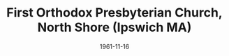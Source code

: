 ---
date: &id001 1961-11-16
end_date: null
location:
  address: 179 County Road (Highway 1A)
  city: Ipswich
  state: MA
minister:
- end: 1975-01-01
  name: Wendell Rockey
  start: 1964-01-01
  type: pastor
- end: 1983-01-01
  name: Kenneth Ironside
  start: 1976-01-01
  type: pastor
- end: 1990-01-01
  name: James Kern
  start: 1984-01-01
  type: pastor
- end: 2000-01-01
  name: Charles Wingard
  start: 1991-01-01
  type: pastor
- end: 2013-01-01
  name: "David O\u2019Leary"
  start: 2002-01-01
  type: pastor
- end: null
  name: Gregory Hills
  start: 2012-01-01
  type: pastor
- end: 2012-01-01
  name: Gregory Hills
  start: 2002-01-01
  type: associate_pastor
- end: null
  name: Derek Baker
  start: 2010-01-01
  type: associate_pastor
ministers:
- Wendell Rockey
- Kenneth Ironside
- James Kern
- Charles Wingard
- "David O\u2019Leary"
- Gregory Hills
- Gregory Hills
- Derek Baker
name: First Orthodox Presbyterian Church, North Shore
names:
- end: null
  name: First Orthodox Presbyterian Church, North Shore
  start: 1961-11-16
- end: 1987-01-01
  name: First Orthodox Presbyterian Church of Hamilton
  start: 1961-11-16
origination_date: *id001
raw_data: "MASSACHUSSETTS Ipswich\nFirst Orthodox Presbyterian Church, North Shore\
  \  (November 16, 1961\u2013 )\n179 County Road (Highway 1A)\n(called First Orthodox\
  \ Presbyterian Church of Hamilton, 1961\u20131987)\nPastors: Wendell Rockey, 1964\u2013\
  75\nKenneth Ironside, 1976\u201383\nJames Kern, 1984\u201390\nCharles Wingard, 1991\u2013\
  2000\nDavid O\u2019Leary, 2002\u201313\nGregory Hills, 2012\u2013\nAssoc. Pastors:\
  \ Gregory Hills, 2002\u201312\nDerek Baker, 2010\u2013"
received_from: null
states:
- MA
status:
  active: true
  end_date: null
  reason: null
  received_from: null
  withdrawal_to: null
title: First Orthodox Presbyterian Church, North Shore (Ipswich MA)
year_established:
- 1961

---
